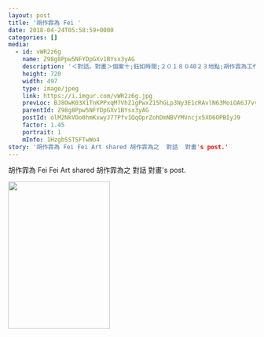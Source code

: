 ```yaml
---
layout: post
title: '胡作霏為 Fei ' 
date: 2018-04-24T05:58:59+0000 
categories: [] 
media:
  - id: vWR2z6g
    name: Z98g8Ppw5NFYDpGXv1BYsx3yAG
    description: '＜對話。對畫＞個案十;鈺如時間;２０１８０40２３地點;胡作霏為工作室－－－－－－－－－－－－－－－－－－－－－－－－－－第十位對話對話的主角--鈺如，今天來到我的工作室 。對話之前的十分鐘我讓自己靜默，並且祝福我們的對話時間。在靜默時我感覺到接下來的這個主角 是一個"天使"。（通常得到的訊息並非一定是字面上的意義。 但是在我心目中或許天使就是一個保護人帶給人光明的一個存在。這大概是第一次在我的對話對畫過程中我的手是如此的輕盈在畫布上，像空氣一般的 讓筆觸刷過去。 一開始我用了有一點深的藍色，不知道為什麼覺得就是要用這個藍。手繼續很輕很輕的在畫布上刷....我甚至有一點在和自己原本作畫的習慣對抗著－－－使勁、 深色、飽滿。但是我的手就是用力不起來。 似乎鈺如是一種輕飄飄的存在－－到處都是她的分子，非常非常小的分子，瀰漫在所有的空間 。但也因為太小太輕飄了 以至於沒有人感受到他的存在。 我說;就像空氣， 是這樣明顯的存在卻讓人感受不到它。 但也像神，他無所不在而我們卻也感受不到他。常常那最大的和最小的都讓人感受不到。 他們很滿但是也很空。我對鈺如的第一個問題是;如果可以用一個詞來代表自己的人生會是什麼詞 鈺如說; All over the place---- 就如同我用很輕很輕的筆觸在畫布上來回的 上色的感覺一樣.過程中，我們聊了許多的話題， 大部分圍繞在父母的議題上。 而就在中間的休息時間我發現畫布左邊藍色的一個高高的形體似乎是代表著母親；右邊的綠色形體似乎代表父親。 而右邊的綠色形體有許多細長的樹枝伸長連結到了母親那邊。 但更像是母親不斷的爸爸爸的能量吸取過來。而中間存在的一個金黃色的形體就是鈺如。他像天使一般的張開她的大翅膀 。這雙翅膀就在父母的身後，隱隱約約的守護著。但是她似乎是比較靠近爸爸那邊的.對畫的前半段我還是覺得只想要輕輕柔柔的在畫布上上色，直到鈺如談到她在國中的時候 的一些不愉快的經歷之前，她說自己真正的個性原本是很外向喜歡運動，喜歡交朋友且愛聊天的。（這個形象和我面前的小如幾乎是完全相反。） 當我聽到這一些形容詞的時候，我的畫筆才開始比較重的在畫布上作畫。我的直覺告訴我;這樣的個性才是鈺如真正的版本， 但鈺如說這其實是第二個版本，她還有最初的的版本，我問她第一個版本是什麼，鈺如說;是天使 。因為她從小就是在守護家人的那樣子的存在。而這個對話也巧妙的神奇的和我一開始的直覺互相對應。當輕飄飄的空氣並沒有什麼不好 但是我總覺得要有一個比較重的東西來平衡來讓所有彌漫的小分子有一個中心點 而我發現似乎是小如的第二個版本可以讓他找回那個中心點 也就是 國二之前他所說的那個外向活潑喜歡運動喜歡和人聊天很優秀的那個自己 我是虎真正覺得那個才是可以讓他活出最多光芒的他 雖然我們的每一步 都有他的理由所有的發生都是為了最好的成就 然後在這樣的對話過程中我只能用直覺的表達出透過畫布上的連結而得到的訊息。隨著對話的發生我的手開始在畫布的左右兩邊的中間 連上一條很粗的分隔線. 不知道是什麼讓兩邊的兩個角色分隔開來了。雖然中間的糾纏還有能量的互相吸引還是存在的， 但現在我不認為那一條線是不好的。因為有的時候兩個人之間有一些距離才能夠讓兩個人更看清楚對方。 也才能夠讓彼此知道 自己是否真正的愛對方。而如果已經沒有愛，則這個分隔何嘗不得也是一件好事嗎?我問鈺如是什麼樣的事情可以讓她感到幸福和快樂 小如馬上說;是所有她身邊所愛的人 如果他們快樂幸福那麼他就快樂幸福。我相信鈺如如同天使般的守護的光依然輕盈的存在空間的每一個角落照耀著他所愛的人，無論這樣的光有沒有被感激，有沒有被珍惜，有沒有被看見都不重要。 因為一個天使真正的快樂是看到大家都很好。鈺如今天輕飄飄的來也輕飄飄的離開了， 我期盼有一天我或是鈺如其他的朋友家人可以有機會看到鈺如的第2個版本， 因為我似乎已經看見了，從她的眼睛 ，從她的某一些神情裡 ，我似乎已經見到了國中時那個哈哈大笑、開朗活潑的小如。這是第十位對話對話的主角。十代表圓滿代表和諧。 而我個人也開心的認為第10位主角的到來預示著今後來到我這裡的每一個個案都是我的天使。--------------------------------------------------------- 鈺如的分享;對話對畫 有趣及吸引我的地方，是在問與答之間，看見自己在思索過程呈現出的樣貌，那樣貌同時被深愛畫畫的邑霏捕捉，她一筆一畫揮灑如詩，我望著別人眼中的自己慢慢變成一幅畫。從沒想過，人生若是用一個詞代表，那會是什麼呢？當邑霏問我，我說 All over the place.....就像自己分散在各處，我需要把他們一一找尋回來。我無意間在網路找到了邑霏的粉絲專頁，發覺她似乎透過 對話對畫 尋找、蒐集、紀錄潛藏的自己，作畫過程中的直覺、思緒、談話，都在深深陪伴著她。那感覺就像我在找尋自己的過程一樣，莫名的親近感使我報名了對話對畫。我喜歡邑霏的自信和某種就算全世界都與她為敵，她依然以自己為榮為傲的氣質。這樣的特質，正是我埋葬心深角落多年的光芒。因為我害怕點亮自己，就會失去被接納的愛。過去因為某些人對我的嫉妒大於對我的好感，於是我創造新的自己掩埋舊的自己只為了討好。於是最終我變成了最保護自己也最傷害自己的人。但也因為這些改變，我領悟到，自己才是自己最忠實的朋友，學習好好照顧自己、好好愛自己，就有穩定平衡的能量，將自己穩固了就能好好照顧別人、好好愛別人。如果沒有走進神秘境地，也許就遇不見奇幻的存在。如果通往境地的路只有一條，就執著走下去。如果遇見奇幻，跟自己的生命一樣重要，那就為它勇敢與溫柔。對畫對話過程中，最開心的是邑霏說她感覺我是天使，最感動的是邑霏創造出的這些時刻，不論是當下的延續或停駐於畫中的恆久。邑霏就像紫灰色的獨角獸，綻放屬於她的美好。在草原自由奔跑，她隨心所欲幻化成各種光彩的天使，翅膀永遠那麼純白透亮。'   
    height: 720
    width: 497
    type: image/jpeg
    link: https://i.imgur.com/vWR2z6g.jpg
    prevLoc: BJ8OwK03X1TnKPPxqM7VhZ1gPwxZ15hGLp3Ny3E1cRAvlN63MoiOA6J7vvXQIz7L6lVW8VUY6k0kPvQouZO0pMOZGkSngRRvz0LphAxE4NJ2Q5Fr6nmOrG4Ys6yLY9Xl7OfPXL0Zwp5yFAPYO5p4lYCXY6pZGDJJCjZVWjAOBNuDxxO06kwEhzYqNvv0o1cWv3DNyWoZFAj0x69rMNF3lWBYw10PhADY7yRQ4JCMEJOwZWkzsN2PMOjXyBH3vVOL1wK6txY
    parentId: Z98g8Ppw5NFYDpGXv1BYsx3yAG
    postId: olM2NkVOo0hmKxwyJ77Pfv1QqOprZohDmNBVYMVncjx5XO6OPBIyJ9
    factor: 1.45
    portrait: 1
    mInfo: 1HzgbSSTSFTwWo4
story: '胡作霏為 Fei Fei Art shared 胡作霏為之  對話  對畫's post.'  
---
```


胡作霏為 Fei Fei Art shared 胡作霏為之  對話  對畫's post.


[//]: #media:  
<a href="https://i.imgur.com/vWR2z6g.jpg"><img src="https://i.imgur.com/vWR2z6g.jpg" height="300" width="207" /></a> 
 
